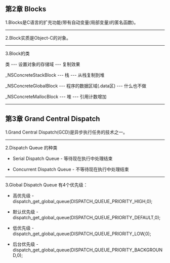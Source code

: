 ## 第2章 Blocks



1.Blocks是C语言的扩充功能(带有自动变量(局部变量)的匿名函数)。

---

2.Block实质是Object-C的对象。

---

3.Block的类

类 ---
设置对象的存储域 --- 复制效果

_NSConcreteStackBlock --- 栈 --- 从栈复制到堆

_NSConcreteGlobalBlock --- 程序的数据区域(.data区) --- 什么也不做

_NSConcreteMallocBlock --- 堆 --- 引用计数增加



---

## 第3章 Grand Central Dispatch



1.Grand Central Dispatch(GCD)是异步执行任务的技术之一。

---

2.Dispatch Queue 的种类

- Serial Dispatch Queue - 等待现在执行中处理结束

- Concurrent Dispatch Queue - 不等待现在执行中处理结束

---

3.Global Dispatch Queue 有4个优先级：

- 高优先级 - dispatch_get_global_queue(DISPATCH_QUEUE_PRIORITY_HIGH,0); 

- 默认优先级 - dispatch_get_global_queue(DISPATCH_QUEUE_PRIORITY_DEFAULT,0);

- 低优先级 - dispatch_get_global_queue(DISPATCH_QUEUE_PRIORITY_LOW,0);

- 后台优先级 - dispatch_get_global_queue(DISPATCH_QUEUE_PRIORITY_BACKGROUND,0);
